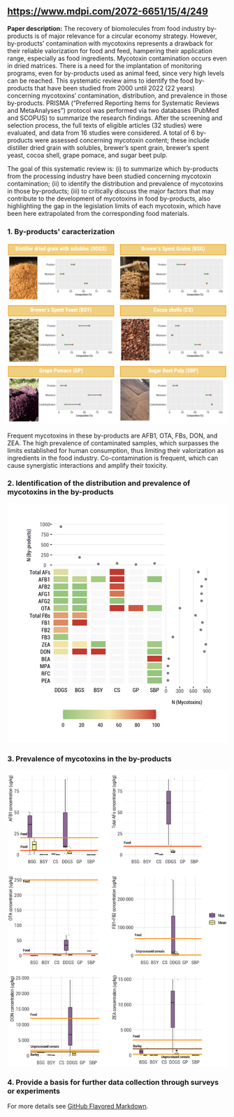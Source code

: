 ## https://www.mdpi.com/2072-6651/15/4/249

**Paper description:** The recovery of biomolecules from food industry by-products is of major relevance for a circular economy strategy. However, by-products’ contamination with mycotoxins represents a drawback for their reliable valorization for food and feed, hampering their application range, especially as food ingredients. Mycotoxin contamination occurs even in dried matrices. There is a need for the implantation of monitoring programs, even for by-products used as animal feed, since very high levels can be reached. This systematic review aims to identify the food by-products that have been studied from 2000 until 2022 (22 years) concerning mycotoxins’ contamination, distribution, and prevalence in those by-products. PRISMA (“Preferred Reporting Items for Systematic Reviews and MetaAnalyses”) protocol was performed via two databases (PubMed and SCOPUS) to summarize the research findings. After the screening and selection process, the full texts of eligible articles (32 studies) were evaluated, and data from 16 studies were considered. A total of 6 by-products were assessed concerning mycotoxin content; these include distiller dried grain with solubles, brewer’s spent grain, brewer’s spent yeast, cocoa shell, grape pomace, and sugar beet pulp. 

The goal of this systematic review is: (i) to summarize which by-products from the processing industry have been studied concerning mycotoxin contamination; (ii) to identify the distribution and prevalence of mycotoxins in those by-products; (iii) to critically discuss the major factors that may contribute to the development of mycotoxins in food by-products, also highlighting the gap in the legislation limits of each mycotoxin, which have been here extrapolated from the corresponding food materials.

### 1. By-products' caracterization
<img src="images/Figure 2.png?raw=true"/>


Frequent mycotoxins in these by-products are AFB1, OTA, FBs, DON, and ZEA. The high prevalence of contaminated samples, which surpasses the limits established for human consumption, thus limiting their valorization as ingredients in the food industry. Co-contamination is frequent, which can cause synergistic interactions and amplify their toxicity.
 

### 2. Identification of the distribution and prevalence of mycotoxins in the by-products
<img src="images/myco.png?raw=true"/>

### 3. Prevalence of mycotoxins in the by-products

<img src="images/Mycotoxins limits.png?raw=true"/>

### 4. Provide a basis for further data collection through surveys or experiments



For more details see [GitHub Flavored Markdown](https://guides.github.com/features/mastering-markdown/).

